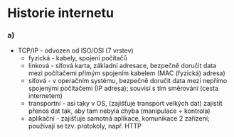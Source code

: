 # Historie internetu

### a)
- TCP/IP - odvozen od ISO/OSI (7 vrstev)
	- fyzická - kabely, spojení počítačů
	- linková - síťová karta, základní adresace, bezpečně doručit data mezi počítačemi přímým spojením kabelem (MAC (fyzická) adresa)
	- síťová - v operačním systému, bezpečně doručit data mezi nepřímo spojenými počítačemi (IP adresa); souvisí s tím směrování (cesta internetem)
	- transportní - asi taky v OS, (zajišťuje transport velkých dat) zajistit přenos dat tak, aby tam nebyla chyba (manipulace + kontrola)
	- aplikační - zajišťuje samotná aplikace, komunikace 2 zařízení; používají se tzv. protokoly, např. HTTP